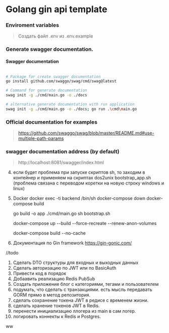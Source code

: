 # Golang gin api template

### Enviroment variables
> Создать файл .env из .env.example

### Generate swagger documentation.

#### Swagger documentation
```Bash

# Package for create swagger documentation
go install github.com/swaggo/swag/cmd/swag@latest

# Command for generate documentation
swag init -g ./cmd/main.go -o ./docs

# alternative generate documentation with run application 
swag init -g ./cmd/main.go -o ./docs; go run .\cmd\main.go
```

### Official documentation for examples
> https://github.com/swaggo/swag/blob/master/README.md#use-multiple-path-params

### swagger documentation  address (by default)
>   http://localhost:8081/swagger/index.html

4. если будет проблема при запуске скриптов sh,
   то заходим в контейнер и применяем на скриптах
   dos2unix bootstrap_app.sh
   (проблема связана с переводом коретки на новую строку windows и linux)

5. Docker
   docker exec -ti backend /bin/sh
   docker-compose down
   docker-compose build

   go build -o app ./cmd/main.go
   sh bootstrap.sh

   docker-compose up --build --force-recreate --renew-anon-volumes
   
   docker-compose build --no-cache

6. Документация по Gin framework https://gin-gonic.com/

//todo
   1) Сделать DTO структуры для входных и выходных данных
   2) Сделать авторизацию по JWT или по BasicAuth
   3) Привести код в порядок
   4) Добаавить реализацию Redis PubSub
   5) Создать приложение блог с категориями, тегами и пользователем
   6) подумать, что сделать с транзакциями. есть мысль передавать GORM прямо в метод репозитория.
   7) сделать сохранение токена JWT в редисе с временем жизни.
   8) сделать хранение токенов JWT в Redis. 
   9) перенести инициализацию ллогера из main в сам логер.
   10) логировать коннекты к Redis и Postgres.

ww